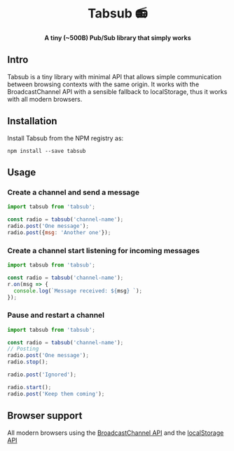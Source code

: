 <h1 align="center">Tabsub 📻</h1>
<p align="center">
  <strong>A tiny (~500B) Pub/Sub library that simply works</strong>
  <br/>
</p>

## Intro

Tabsub is a tiny library with minimal API that allows simple communication between browsing contexts with the same origin. It works with the BroadcastChannel API with a sensible fallback to localStorage, thus it works with all modern browsers.

## Installation

Install Tabsub from the NPM registry as:

```
npm install --save tabsub
```

## Usage

### Create a channel and send a message

```javascript
import tabsub from 'tabsub';

const radio = tabsub('channel-name');
radio.post('One message');
radio.post({msg: 'Another one'});
```

### Create a channel start listening for incoming messages

```javascript
import tabsub from 'tabsub';

const radio = tabsub('channel-name');
r.on(msg => {
  console.log(`Message received: ${msg} `);
});
```

### Pause and restart a channel

```javascript
import tabsub from 'tabsub';

const radio = tabsub('channel-name');
// Posting
radio.post('One message');
radio.stop();

radio.post('Ignored');

radio.start();
radio.post('Keep them coming');
```

## Browser support

All modern browsers using the [BroadcastChannel API](https://developer.mozilla.org/en-US/docs/Web/API/BroadcastChannel) and the [localStorage API](https://developer.mozilla.org/en-US/docs/Web/API/Window/localStorage)
